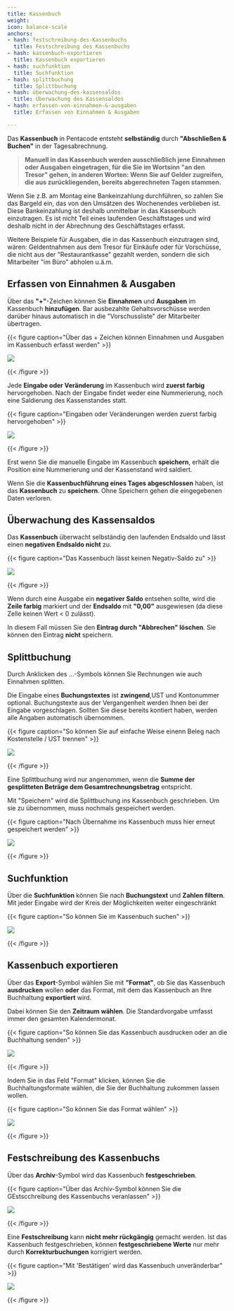 ```yaml
---
title: Kassenbuch
weight: 
icon: balance-scale
anchors:
- hash: festschreibung-des-Kassenbuchs
  title: Festschreibung des Kassenbuchs
- hash: kassenbuch-exportieren
  title: Kassenbuch exportieren
- hash: suchfunktion
  title: Suchfunktion
- hash: splittbuchung
  title: Splittbuchung
- hash: überwachung-des-kassensaldos
  title: Überwachung des Kassensaldos
- hash: erfassen-von-einnahmen-&-ausgaben
  title: Erfassen von Einnahmen & Ausgaben

---
```

Das **Kassenbuch** in Pentacode entsteht **selbständig** durch **"Abschließen & Buchen"** in der Tagesabrechnung.

> **Manuell in das Kassenbuch werden ausschließlich jene Einnahmen oder Ausgaben eingetragen, für die Sie im Wortsinn "an den Tresor" gehen, in anderen Worten: Wenn Sie auf Gelder zugreifen, die aus zurückliegenden, bereits abgerechneten Tagen stammen.**

Wenn Sie z.B. am Montag eine Bankeinzahlung durchführen, so zahlen Sie das Bargeld ein, das von den Umsätzen des Wochenendes verblieben ist. Diese Bankeinzahlung ist deshalb unmittelbar in das Kassenbuch einzutragen. Es ist nicht Teil eines laufenden Geschäftstages und wird deshalb nicht in der Abrechnung des Geschäftstages erfasst.

Weitere Beispiele für Ausgaben, die in das Kassenbuch einzutragen sind, wären: Geldentnahmen aus dem Tresor für Einkäufe oder für Vorschüsse, die nicht aus der "Restaurantkasse" gezahlt werden, sondern die sich Mitarbeiter "im Büro" abholen u.ä.m.

## Erfassen von Einnahmen & Ausgaben

Über das **"+"**-Zeichen können Sie **Einnahmen** und **Ausgaben** im Kassenbuch **hinzufügen**. Bar ausbezahlte Gehaltsvorschüsse werden darüber hinaus automatisch in die "Vorschussliste" der Mitarbeiter übertragen.

{{< figure caption="Über das + Zeichen können Einnahmen und Ausgaben im Kassenbuch erfasst werden" >}}

![](/uploads/kb1.png)

{{< /figure >}}

Jede **Eingabe oder Veränderung** im Kassenbuch wird **zuerst farbig** hervorgehoben. Nach der Eingabe findet weder eine Nummerierung, noch eine Saldierung des Kassenstandes statt.

{{< figure caption="Eingaben oder Veränderungen werden zuerst farbig hervorgehoben" >}}

![](/uploads/kb2.png)

{{< /figure >}}

Erst wenn Sie die manuelle Eingabe im Kassenbuch **speichern**, erhält die Position eine Nummerierung und der Kassenstand wird saldiert.

Wenn Sie die **Kassenbuchführung eines Tages abgeschlossen** haben, ist das **Kassenbuch** zu **speichern**. Ohne Speichern gehen die eingegebenen Daten verloren.

## Überwachung des Kassensaldos

Das **Kassenbuch** überwacht selbständig den laufenden Endsaldo und lässt einen **negativen Endsaldo nicht** zu.

{{< figure caption="Das Kassenbuch lässt keinen Negativ-Saldo zu" >}}

![](/uploads/kb3.png)

{{< /figure >}}

Wenn durch eine Ausgabe ein **negativer Saldo** entsehen sollte, wird die **Zeile farbig** markiert und der **Endsaldo** mit **"0,00"** ausgewiesen (da diese Zelle keinen Wert < 0 zulässt).

In diesem Fall müssen Sie den **Eintrag durch "Abbrechen" löschen**. Sie können den Eintrag **nicht** speichern.

## Splittbuchung

Durch Anklicken des ...-Symbols können Sie Rechnungen wie auch Einnahmen splitten.

Die Eingabe eines **Buchungstextes** ist **zwingend**,UST und Kontonummer optional. Buchungstexte aus der Vergangenheit werden Ihnen bei der Eingabe vorgeschlagen. Sollten Sie diese bereits kontiert haben, werden alle Angaben automatisch übernommen.

{{< figure caption="So können Sie auf einfache Weise einenn Beleg nach Kostenstelle / UST trennen" >}}

![](/uploads/kb4.png)

{{< /figure >}}

Eine Splittbuchung wird nur angenommen, wenn die **Summe der gesplitteten Beträge dem Gesamtrechnungsbetrag** entspricht.

Mit "Speichern" wird die Splittbuchung ins Kassenbuch geschrieben. Um sie zu übernommen, muss nochmals gespeichert werden.

{{< figure caption="Nach Übernahme ins Kassenbuch muss hier erneut gespeichert werden" >}}

![](/uploads/kb5.png)

{{< /figure >}}

## Suchfunktion

Über die **Suchfunktion** können Sie nach **Buchungstext** und **Zahlen** **filtern**. Mit jeder Eingabe wird der Kreis der Möglichkeiten weiter eingeschränkt

{{< figure caption="So können Sie im Kassenbuch suchen" >}}

![](/uploads/kb6.png)

{{< /figure >}}

## Kassenbuch exportieren

Über das **Export**-Symbol wählen Sie mit **"Format"**, ob Sie das Kassenbuch **ausdrucken** wollen **oder** das Format, mit dem das Kassenbuch an Ihre Buchhaltung **exportiert** wird.

Dabei können Sie den **Zeitraum wählen**. Die Standardvorgabe umfasst immer den gesamten Kalendermonat.

{{< figure caption="So können Sie das Kassenbuch ausdrucken oder an die Buchhaltung senden" >}}

![](/uploads/kb7.png)

{{< /figure >}}

Indem Sie in das Feld "Format" klicken, können Sie die Buchhaltungsformate wählen, die Sie der Buchhaltung zukommen lassen wollen.

{{< figure caption="So können Sie das Format wählen" >}}

![](/uploads/kb11.png)

{{< /figure >}}

## Festschreibung des Kassenbuchs

Über das **Archiv**-Symbol wird das Kassenbuch **festgeschrieben**.

{{< figure caption="Über das Archiv-Symbol können Sie die GEstscchreibung des Kassenbuchs veranlassen" >}}

![](/uploads/kb9.png)

{{< /figure >}}

Eine **Festschreibung** kann **nicht mehr rückgängig** gemacht werden. Ist das Kassenbuch festgeschrieben, können **festgeschriebene Werte** nur mehr durch **Korrekturbuchungen** korrigiert werden.

{{< figure caption="Mit 'Bestätigen' wird das Kassenbuch unveränderbar" >}}

![](/uploads/kb10.png)

{{< /figure >}}